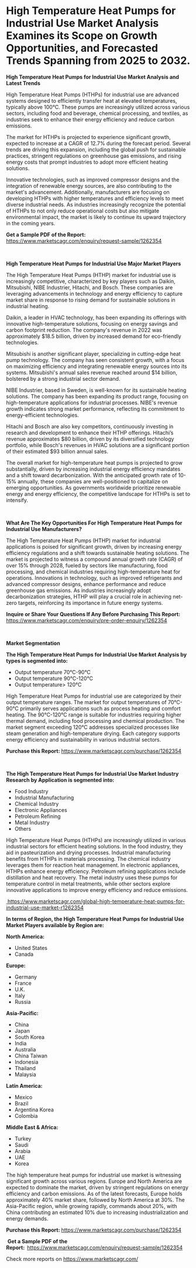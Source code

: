 <p><h1>High Temperature Heat Pumps for Industrial Use Market Analysis Examines its Scope on Growth Opportunities, and Forecasted Trends Spanning from 2025 to 2032.</h1></p><p><strong>High Temperature Heat Pumps for Industrial Use Market Analysis and Latest Trends</strong></p>
<p><p>High Temperature Heat Pumps (HTHPs) for industrial use are advanced systems designed to efficiently transfer heat at elevated temperatures, typically above 100°C. These pumps are increasingly utilized across various sectors, including food and beverage, chemical processing, and textiles, as industries seek to enhance their energy efficiency and reduce carbon emissions. </p><p>The market for HTHPs is projected to experience significant growth, expected to increase at a CAGR of 12.7% during the forecast period. Several trends are driving this expansion, including the global push for sustainable practices, stringent regulations on greenhouse gas emissions, and rising energy costs that prompt industries to adopt more efficient heating solutions. </p><p>Innovative technologies, such as improved compressor designs and the integration of renewable energy sources, are also contributing to the market's advancement. Additionally, manufacturers are focusing on developing HTHPs with higher temperatures and efficiency levels to meet diverse industrial needs. As industries increasingly recognize the potential of HTHPs to not only reduce operational costs but also mitigate environmental impact, the market is likely to continue its upward trajectory in the coming years.</p></p>
<p><strong>Get a Sample PDF of the Report:&nbsp;</strong> <a href="https://www.marketscagr.com/enquiry/request-sample/1262354?utm_campaign=2756&utm_medium=2&utm_source=Github&utm_content=ia&utm_term=11042025&utm_id=high-temperature-heat-pumps-for-industrial-use">https://www.marketscagr.com/enquiry/request-sample/1262354</a></p>
<p>&nbsp;</p>
<p><strong>High Temperature Heat Pumps for Industrial Use Major Market Players</strong></p>
<p><p>The High Temperature Heat Pumps (HTHP) market for industrial use is increasingly competitive, characterized by key players such as Daikin, Mitsubishi, NIBE Industrier, Hitachi, and Bosch. These companies are leveraging advancements in technology and energy efficiency to capture market share in response to rising demand for sustainable solutions in industrial heating.</p><p>Daikin, a leader in HVAC technology, has been expanding its offerings with innovative high-temperature solutions, focusing on energy savings and carbon footprint reduction. The company's revenue in 2022 was approximately $18.5 billion, driven by increased demand for eco-friendly technologies.</p><p>Mitsubishi is another significant player, specializing in cutting-edge heat pump technology. The company has seen consistent growth, with a focus on maximizing efficiency and integrating renewable energy sources into its systems. Mitsubishi's annual sales revenue reached around $14 billion, bolstered by a strong industrial sector demand.</p><p>NIBE Industrier, based in Sweden, is well-known for its sustainable heating solutions. The company has been expanding its product range, focusing on high-temperature applications for industrial processes. NIBE's revenue growth indicates strong market performance, reflecting its commitment to energy-efficient technologies.</p><p>Hitachi and Bosch are also key competitors, continuously investing in research and development to enhance their HTHP offerings. Hitachi’s revenue approximates $80 billion, driven by its diversified technology portfolio, while Bosch's revenues in HVAC solutions are a significant portion of their estimated $93 billion annual sales.</p><p>The overall market for high-temperature heat pumps is projected to grow substantially, driven by increasing industrial energy efficiency mandates and a shift toward decarbonization. With the anticipated growth rate of 10-15% annually, these companies are well-positioned to capitalize on emerging opportunities. As governments worldwide prioritize renewable energy and energy efficiency, the competitive landscape for HTHPs is set to intensify.</p></p>
<p>&nbsp;</p>
<p><strong>What Are The Key Opportunities For High Temperature Heat Pumps for Industrial Use Manufacturers?</strong></p>
<p><p>The High Temperature Heat Pumps (HTHP) market for industrial applications is poised for significant growth, driven by increasing energy efficiency regulations and a shift towards sustainable heating solutions. The market is projected to witness a compound annual growth rate (CAGR) of over 15% through 2028, fueled by sectors like manufacturing, food processing, and chemical industries requiring high-temperature heat for operations. Innovations in technology, such as improved refrigerants and advanced compressor designs, enhance performance and reduce greenhouse gas emissions. As industries increasingly adopt decarbonization strategies, HTHP will play a crucial role in achieving net-zero targets, reinforcing its importance in future energy systems.</p></p>
<p><strong>Inquire or Share Your Questions If Any Before Purchasing This Report:</strong> <a href="https://www.marketscagr.com/enquiry/pre-order-enquiry/1262354?utm_campaign=2756&utm_medium=2&utm_source=Github&utm_content=ia&utm_term=11042025&utm_id=high-temperature-heat-pumps-for-industrial-use">https://www.marketscagr.com/enquiry/pre-order-enquiry/1262354</a></p>
<p>&nbsp;</p>
<p><strong>Market Segmentation</strong></p>
<p><strong>The High Temperature Heat Pumps for Industrial Use Market Analysis by types is segmented into:</strong></p>
<p><ul><li>Output temperature 70°C-90°C</li><li>Output temperature 90°C-120°C</li><li>Output temperature> 120°C</li></ul></p>
<p><p>High Temperature Heat Pumps for industrial use are categorized by their output temperature ranges. The market for output temperatures of 70°C-90°C primarily serves applications such as process heating and comfort heating. The 90°C-120°C range is suitable for industries requiring higher thermal demand, including food processing and chemical production. The market segment exceeding 120°C addresses specialized processes like steam generation and high-temperature drying. Each category supports energy efficiency and sustainability in various industrial sectors.</p></p>
<p><strong>Purchase this Report:&nbsp;</strong><a href="https://www.marketscagr.com/purchase/1262354?utm_campaign=2756&utm_medium=2&utm_source=Github&utm_content=ia&utm_term=11042025&utm_id=high-temperature-heat-pumps-for-industrial-use">https://www.marketscagr.com/purchase/1262354</a></p>
<p>&nbsp;</p>
<p><strong>The High Temperature Heat Pumps for Industrial Use Market Industry Research by Application is segmented into:</strong></p>
<p><ul><li>Food Industry</li><li>Industrial Manufacturing</li><li>Chemical Industry</li><li>Electronic Appliances</li><li>Petroleum Refining</li><li>Metal Industry</li><li>Others</li></ul></p>
<p><p>High Temperature Heat Pumps (HTHPs) are increasingly utilized in various industrial sectors for efficient heating solutions. In the food industry, they aid in pasteurization and drying processes. Industrial manufacturing benefits from HTHPs in materials processing. The chemical industry leverages them for reaction heat management. In electronic appliances, HTHPs enhance energy efficiency. Petroleum refining applications include distillation and heat recovery. The metal industry uses these pumps for temperature control in metal treatments, while other sectors explore innovative applications to improve energy efficiency and reduce emissions.</p></p>
<p><a href="https://www.marketscagr.com/global-high-temperature-heat-pumps-for-industrial-use-market-r1262354?utm_campaign=2756&utm_medium=2&utm_source=Github&utm_content=ia&utm_term=11042025&utm_id=high-temperature-heat-pumps-for-industrial-use">&nbsp;https://www.marketscagr.com/global-high-temperature-heat-pumps-for-industrial-use-market-r1262354</a></p>
<p><strong>In terms of Region, the High Temperature Heat Pumps for Industrial Use Market Players available by Region are:</strong></p>
<p>
    <p> <strong> North America: </strong>
        <ul>
            <li>United States</li>
            <li>Canada</li>
        </ul>
        </p> 
    <p> <strong> Europe: </strong>
        <ul>
            <li>Germany</li>
            <li>France</li>
            <li>U.K.</li>
            <li>Italy</li>
            <li>Russia</li>
        </ul>
        </p> 
    <p> <strong> Asia-Pacific: </strong>
        <ul>
            <li>China</li>
            <li>Japan</li>
            <li>South Korea</li>
            <li>India</li>
            <li>Australia</li>
            <li>China Taiwan</li>
            <li>Indonesia</li>
            <li>Thailand</li>
            <li>Malaysia</li>
        </ul>
        </p> 
    <p> <strong> Latin America: </strong>
        <ul>
            <li>Mexico</li>
            <li>Brazil</li>
            <li>Argentina Korea</li>
            <li>Colombia</li>
        </ul>
        </p> 
    <p> <strong> Middle East & Africa: </strong>
        <ul>
            <li>Turkey</li>
            <li>Saudi</li>
            <li>Arabia</li>
            <li>UAE</li>
            <li>Korea</li>
        </ul>
    </p>
    </p>
<p><p>The high temperature heat pumps for industrial use market is witnessing significant growth across various regions. Europe and North America are expected to dominate the market, driven by stringent regulations on energy efficiency and carbon emissions. As of the latest forecasts, Europe holds approximately 40% market share, followed by North America at 30%. The Asia-Pacific region, while growing rapidly, commands about 20%, with China contributing an estimated 10% due to increasing industrialization and energy demands.</p></p>
<p><strong>Purchase this Report: </strong><a href="https://www.marketscagr.com/purchase/1262354?utm_campaign=2756&utm_medium=2&utm_source=Github&utm_content=ia&utm_term=11042025&utm_id=high-temperature-heat-pumps-for-industrial-use">https://www.marketscagr.com/purchase/1262354</a></p>
<p>&nbsp;<strong>Get a Sample PDF of the Report:&nbsp;&nbsp;</strong><a href="https://www.marketscagr.com/enquiry/request-sample/1262354?utm_campaign=2756&utm_medium=2&utm_source=Github&utm_content=ia&utm_term=11042025&utm_id=high-temperature-heat-pumps-for-industrial-use">https://www.marketscagr.com/enquiry/request-sample/1262354</a></p>
<p><strong></strong></p>
<p>Check more reports on <a href="https://www.marketscagr.com/?utm_campaign=2756&utm_medium=2&utm_source=Github&utm_content=ia&utm_term=11042025&utm_id=high-temperature-heat-pumps-for-industrial-use">https://www.marketscagr.com/</a></p>
